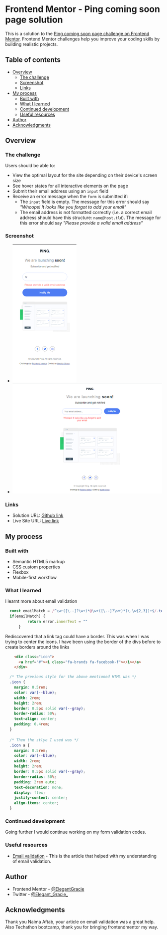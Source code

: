 # Frontend Mentor - Ping coming soon page solution

This is a solution to the [Ping coming soon page challenge on Frontend Mentor](https://www.frontendmentor.io/challenges/ping-single-column-coming-soon-page-5cadd051fec04111f7b848da). Frontend Mentor challenges help you improve your coding skills by building realistic projects. 

## Table of contents

- [Overview](#overview)
  - [The challenge](#the-challenge)
  - [Screenshot](#screenshot)
  - [Links](#links)
- [My process](#my-process)
  - [Built with](#built-with)
  - [What I learned](#what-i-learned)
  - [Continued development](#continued-development)
  - [Useful resources](#useful-resources)
- [Author](#author)
- [Acknowledgments](#acknowledgments)

## Overview

### The challenge

Users should be able to:

- View the optimal layout for the site depending on their device's screen size
- See hover states for all interactive elements on the page
- Submit their email address using an `input` field
- Receive an error message when the `form` is submitted if:
	- The `input` field is empty. The message for this error should say *"Whoops! It looks like you forgot to add your email"*
	- The email address is not formatted correctly (i.e. a correct email address should have this structure: `name@host.tld`). The message for this error should say *"Please provide a valid email address"*

### Screenshot

 - ![Mobile view](./assets/images/Screenshot1.jpg)
 - ![Larger screens](./assets/images/Screenshot2.jpg) 

### Links

- Solution URL: [Github link](https://github.com/ElegantGracie/ping-coming-soon-page-master)
- Live Site URL: [Live link](https://elegantgracie.github.io/ping-coming-soon-page-master/)

## My process

### Built with

- Semantic HTML5 markup
- CSS custom properties
- Flexbox
- Mobile-first workflow

### What I learned

I learnt more about email validation 
```js
  const emailMatch = /^\w+([\.-]?\w+)*@\w+([\.-]?\w+)*(\.\w{2,3})+$/.test(('email').value);
  if(emailMatch) {
          return error.innerText = ""
      }
```
Rediscovered that a link tag could have a border. This was when I was trying to center the icons. I have been using the border of the divs before to create borders around the links
```html
    <div class="icon">
      <a href="#"><i class="fa-brands fa-facebook-f"></i></a>
    </div>
```
```css
  /* The previous style for the above mentioned HTML was */
  .icon {
    margin: 0.5rem;  
    color: var(--blue);
    width: 2rem;
    height: 2rem;
    border: 0.5px solid var(--gray);
    border-radius: 50%;
    text-align: center;
    padding: 0.4rem;
  }
  
  /* Then the stlye I used was */
  .icon a {
    margin: 0.5rem;  
    color: var(--blue);
    width: 2rem;
    height: 2rem;
    border: 0.5px solid var(--gray);
    border-radius: 50%;
    padding: 2rem auto;
    text-decoration: none;
    display: flex;
    justify-content: center;
    align-items: center;
  }
```

### Continued development

Going further I would continue working on my form validation codes.

### Useful resources

- [Email validation](https://linuxhint.com/email-validation-javascript/) - This is the article that helped with my understanding of email validation.

## Author

- Frontend Mentor - [@ElegantGracie](https://www.frontendmentor.io/profile/ElegantGracie)
- Twitter - [@Elegant_Gracie_](https://www.twitter.com/Elegant_Gracie_)

## Acknowledgments

Thank you Naima Aftab, your article on email validation was a great help. Also Techathon bootcamp, thank you for bringing frontendmentor my way.

